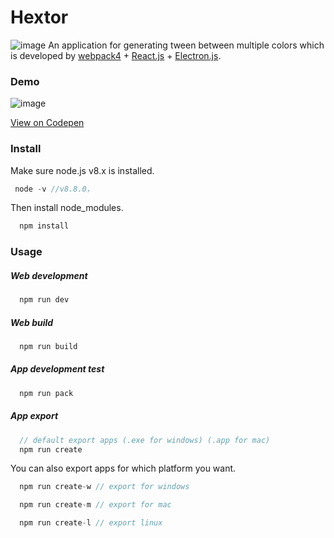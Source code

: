 # Hextor
![image](https://raw.githubusercontent.com/vicchoutw/hextor/master/logo/hextor_1x.png)
An application for generating tween between multiple colors which is developed by [webpack4](https://webpack.js.org/) + [React.js](https://reactjs.org/) + [Electron.js](https://electronjs.org/).


### Demo
![image](https://raw.githubusercontent.com/vicchoutw/hextor/master/logo/hextor-demo.gif)

[View on Codepen](https://codepen.io/vccodepen/full/XLjBQj)

### Install
Make sure node.js v8.x is installed.
```javascript
 node -v //v8.8.0，
```

Then install node_modules.

```javascript
  npm install
```

### Usage
##### Web development
```javascript
  npm run dev
```

##### Web build
```javascript
  npm run build
```

##### App development test
```javascript
  npm run pack
```

##### App export
```javascript
  // default export apps (.exe for windows) (.app for mac)
  npm run create
```
You can also export apps for which platform you want.

```javascript
  npm run create-w // export for windows
```

```javascript
  npm run create-m // export for mac
```

```javascript
  npm run create-l // export linux
```